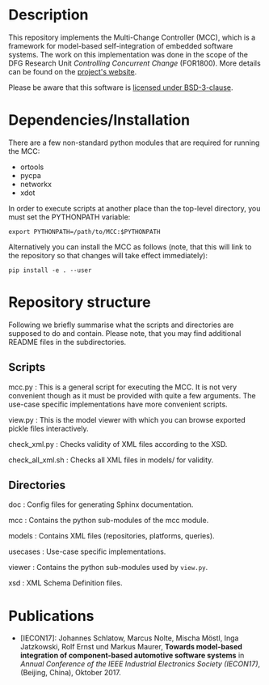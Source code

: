 # Description

This repository implements the Multi-Change Controller (MCC), which is a framework for model-based
self-integration of embedded software systems.
The work on this implementation was done in the scope of the DFG Research Unit _Controlling Concurrent Change_ (FOR1800).
More details can be found on the [project's website](https://ccc-project.org).

Please be aware that this software is [licensed under BSD-3-clause](LICENSE).

# Dependencies/Installation

There are a few non-standard python modules that are required for running the MCC:

* ortools
* pycpa
* networkx
* xdot

In order to execute scripts at another place than the top-level directory, you must set the PYTHONPATH variable:

```
export PYTHONPATH=/path/to/MCC:$PYTHONPATH
```

Alternatively you can install the MCC as follows (note, that this will link to the repository so that changes will take effect immediately):

```
pip install -e . --user
```


# Repository structure

Following we briefly summarise what the scripts and directories are supposed to do and contain. Please note, that you may find additional README files in the subdirectories.


## Scripts

mcc.py
: This is a general script for executing the MCC. It is not very convenient though as it must be provided with quite a few arguments. The use-case specific implementations have more convenient scripts.

view.py
: This is the model viewer with which you can browse exported pickle files interactively.

check_xml.py
: Checks validity of XML files according to the XSD.

check_all_xml.sh
: Checks all XML files in models/ for validity.


## Directories

doc
: Config files for generating Sphinx documentation.

mcc
: Contains the python sub-modules of the mcc module.

models
: Contains XML files (repositories, platforms, queries).

usecases
: Use-case specific implementations.

viewer
: Contains the python sub-modules used by `view.py`.

xsd
: XML Schema Definition files.


# Publications

* \[IECON17\]: Johannes Schlatow, Marcus Nolte, Mischa Möstl, Inga Jatzkowski, Rolf Ernst und Markus Maurer, **Towards model-based integration of component-based automotive software systems** in *Annual Conference of the IEEE Industrial Electronics Society (IECON17)*, (Beijing, China), Oktober 2017.
